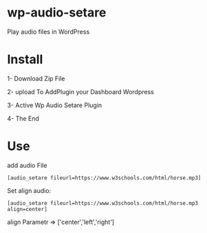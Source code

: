 # wp-audio-setare
Play audio files in WordPress

# Install

1- Download Zip File

2- upload To AddPlugin your Dashboard Wordpress

3- Active Wp Audio Setare Plugin

4- The End

# Use

add audio File

`[audio_setare fileurl=https://www.w3schools.com/html/horse.mp3]`

Set align audio:

`[audio_setare fileurl=https://www.w3schools.com/html/horse.mp3 align=center]`

align Parametr => ['center','left','right']
